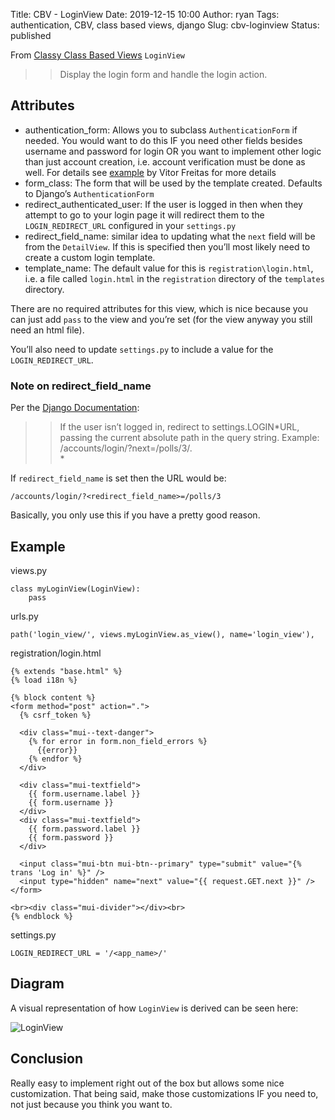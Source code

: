 Title: CBV - LoginView
Date: 2019-12-15 10:00
Author: ryan
Tags: authentication, CBV, class based views, django
Slug: cbv-loginview
Status: published

From [Classy Class Based Views](http://ccbv.co.uk/projects/Django/2.2/django.contrib.auth.views/LoginView/) `LoginView`

> > Display the login form and handle the login action.

## Attributes

-   authentication_form: Allows you to subclass `AuthenticationForm` if needed. You would want to do this IF you need other fields besides username and password for login OR you want to implement other logic than just account creation, i.e. account verification must be done as well. For details see [example](https://simpleisbetterthancomplex.com/tips/2016/08/12/django-tip-10-authentication-form-custom-login-policy.html) by Vitor Freitas for more details
-   form_class: The form that will be used by the template created. Defaults to Django’s `AuthenticationForm`
-   redirect_authenticated_user: If the user is logged in then when they attempt to go to your login page it will redirect them to the `LOGIN_REDIRECT_URL` configured in your `settings.py`
-   redirect_field_name: similar idea to updating what the `next` field will be from the `DetailView`. If this is specified then you’ll most likely need to create a custom login template.
-   template_name: The default value for this is `registration\login.html`, i.e. a file called `login.html` in the `registration` directory of the `templates` directory.

There are no required attributes for this view, which is nice because you can just add `pass` to the view and you’re set (for the view anyway you still need an html file).

You’ll also need to update `settings.py` to include a value for the `LOGIN_REDIRECT_URL`.

### Note on redirect_field_name

Per the [Django Documentation](https://docs.djangoproject.com/en/2.2/topics/auth/default/#django.contrib.auth.decorators.login_required):

> > If the user isn’t logged in, redirect to settings.LOGIN*URL, passing the current absolute path in the query string. Example: /accounts/login/?next=/polls/3/.  
> > *

If `redirect_field_name` is set then the URL would be:

    /accounts/login/?<redirect_field_name>=/polls/3

Basically, you only use this if you have a pretty good reason.

## Example

views.py

    class myLoginView(LoginView):
        pass

urls.py

    path('login_view/', views.myLoginView.as_view(), name='login_view'),

registration/login.html

    {% extends "base.html" %}
    {% load i18n %}

    {% block content %}
    <form method="post" action=".">
      {% csrf_token %}

      <div class="mui--text-danger">
        {% for error in form.non_field_errors %}
          {{error}}
        {% endfor %}
      </div>

      <div class="mui-textfield">
        {{ form.username.label }}
        {{ form.username }}
      </div>
      <div class="mui-textfield">
        {{ form.password.label }}
        {{ form.password }}
      </div>

      <input class="mui-btn mui-btn--primary" type="submit" value="{% trans 'Log in' %}" />
      <input type="hidden" name="next" value="{{ request.GET.next }}" />
    </form>

    <br><div class="mui-divider"></div><br>
    {% endblock %}

settings.py

    LOGIN_REDIRECT_URL = '/<app_name>/'

## Diagram

A visual representation of how `LoginView` is derived can be seen here:

![LoginView](https://yuml.me/diagram/plain;/class/%5BSuccessURLAllowedHostsMixin%7Bbg:white%7D%5D%5E-%5BLoginView%7Bbg:green%7D%5D,%20%5BFormView%7Bbg:lightblue%7D%5D%5E-%5BLoginView%7Bbg:green%7D%5D,%20%5BTemplateResponseMixin%7Bbg:white%7D%5D%5E-%5BFormView%7Bbg:lightblue%7D%5D,%20%5BBaseFormView%7Bbg:white%7D%5D%5E-%5BFormView%7Bbg:lightblue%7D%5D,%20%5BFormMixin%7Bbg:white%7D%5D%5E-%5BBaseFormView%7Bbg:white%7D%5D,%20%5BContextMixin%7Bbg:white%7D%5D%5E-%5BFormMixin%7Bbg:white%7D%5D,%20%5BProcessFormView%7Bbg:white%7D%5D%5E-%5BBaseFormView%7Bbg:white%7D%5D,%20%5BView%7Bbg:lightblue%7D%5D%5E-%5BProcessFormView%7Bbg:white%7D%5D.svg)

## Conclusion

Really easy to implement right out of the box but allows some nice customization. That being said, make those customizations IF you need to, not just because you think you want to.

